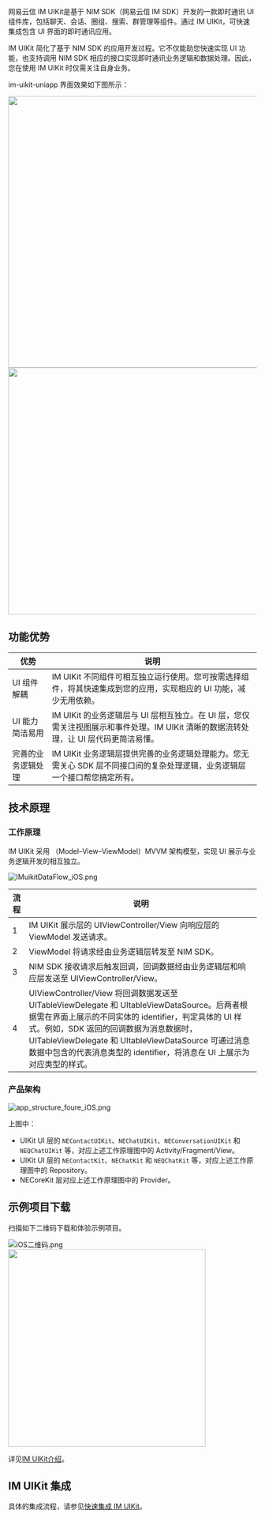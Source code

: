 
网易云信 IM UIKit是基于 NIM SDK（网易云信 IM SDK）开发的一款即时通讯 UI 组件库，包括聊天、会话、圈组、搜索、群管理等组件。通过 IM UIKit，可快速集成包含 UI 界面的即时通讯应用。

IM UIKit 简化了基于 NIM SDK 的应用开发过程。它不仅能助您快速实现 UI 功能，也支持调用 NIM SDK 相应的接口实现即时通讯业务逻辑和数据处理。因此，您在使用 IM UIKit 时仅需关注自身业务。

im-uikit-uniapp 界面效果如下图所示：

<img src="https://yx-web-nosdn.netease.im/common/7ffe6a8afe28b48405b41fb3313d1fa2/uniapp.png" width="800" height="550" />
<br>
<img src="https://yx-web-nosdn.netease.im/common/895963a051a2ae1fae685cfd1682a6bf/%E9%80%9A%E8%AE%AF%E6%A8%A1%E5%9D%97%E4%B8%BB%E8%A6%81%E7%95%8C%E9%9D%A2.png" width="800" height="500" />


## 功能优势

优势 | 说明
---- | --------------
UI 组件解耦 | IM UIKit 不同组件可相互独立运行使用。您可按需选择组件，将其快速集成到您的应用，实现相应的 UI 功能，减少无用依赖。
UI 能力简洁易用 |IM UIKit 的业务逻辑层与 UI 层相互独立。在 UI 层，您仅需关注视图展示和事件处理。IM UIKit 清晰的数据流转处理，让 UI 层代码更简洁易懂。
完善的业务逻辑处理 | IM UIKit 业务逻辑层提供完善的业务逻辑处理能力。您无需关心 SDK 层不同接口间的复杂处理逻辑，业务逻辑层一个接口帮您搞定所有。

## 技术原理

### 工作原理

IM UIKit 采用 （Model–View–ViewModel）MVVM 架构模型，实现 UI 展示与业务逻辑开发的相互独立。

![IMuikitDataFlow_iOS.png](https://yx-web-nosdn.netease.im/common/4526057a8ef3f59f6c65c56c42991de9/IMuikitDataFlow_iOS.png)

流程 | 说明
---- | --------------
1 | IM UIKit 展示层的 UIViewController/View 向响应层的 ViewModel 发送请求。
2 | ViewModel 将请求经由业务逻辑层转发至 NIM SDK。
3 | NIM SDK 接收请求后触发回调，回调数据经由业务逻辑层和响应层发送至 UIViewController/View。
4 | UIViewController/View 将回调数据发送至 UITableViewDelegate 和 UItableViewDataSource。后两者根据需在界面上展示的不同实体的 identifier，判定具体的 UI 样式。例如，SDK 返回的回调数据为消息数据时，UITableViewDelegate 和 UItableViewDataSource 可通过消息数据中包含的代表消息类型的 identifier，将消息在 UI 上展示为对应类型的样式。

### 产品架构



![app_structure_foure_iOS.png](https://yx-web-nosdn.netease.im/common/28d91f74b198c2ba1f1bdfabf19fdc06/app_structure_foure_iOS.png)

上图中：

- UIKit UI 层的 `NEContactUIKit`、`NEChatUIKit`、`NEConversationUIKit` 和 `NEQChatUIKit` 等，对应上述工作原理图中的 Activity/Fragment/View。
- UIKit UI 层的 `NEContactKit`、`NEChatKit` 和 `NEQChatKit` 等，对应上述工作原理图中的 Repository。
- NECoreKit 层对应上述工作原理图中的 Provider。

## 示例项目下载

扫描如下二维码下载和体验示例项目。


![iOS二维码.png](https://yx-web-nosdn.netease.im/common/d1eaad1917c9d250bfbdac3e3b6b4a8d/im-demo.png)
<img src="https://yx-web-nosdn.netease.im/common/d1eaad1917c9d250bfbdac3e3b6b4a8d/im-demo.png" width="400" height="400" />

详见[IM UIKit介绍](https://doc.yunxin.163.com/messaging-uikit/concept/zc3MDc4Nzk?platform=iOS)。


## IM UIKit 集成

具体的集成流程，请参见[快速集成 IM UIKit](https://doc.yunxin.163.com/messaging-uikit/guide?platform=iOS)。
